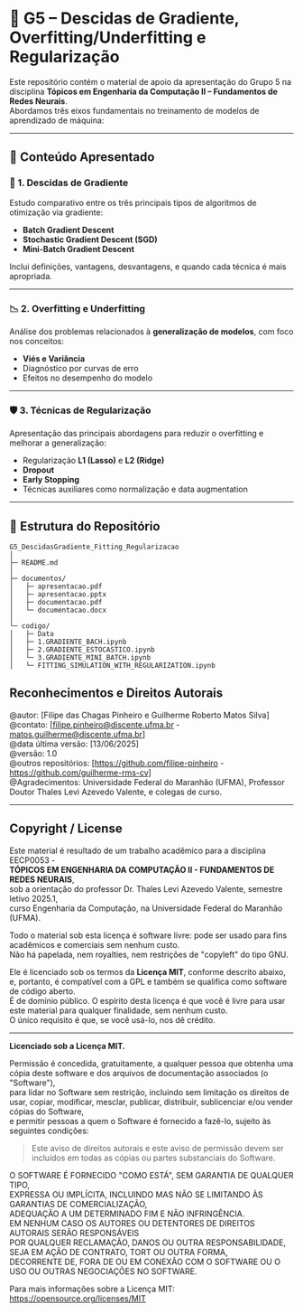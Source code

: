 # 🧠 G5 – Descidas de Gradiente, Overfitting/Underfitting e Regularização

Este repositório contém o material de apoio da apresentação do Grupo 5 na disciplina **Tópicos em Engenharia da Computação II – Fundamentos de Redes Neurais**.  
Abordamos três eixos fundamentais no treinamento de modelos de aprendizado de máquina:

---

## 📘 Conteúdo Apresentado

### 🔽 1. Descidas de Gradiente
Estudo comparativo entre os três principais tipos de algoritmos de otimização via gradiente:

- **Batch Gradient Descent**  
- **Stochastic Gradient Descent (SGD)**  
- **Mini-Batch Gradient Descent**

Inclui definições, vantagens, desvantagens, e quando cada técnica é mais apropriada.

---

### 📉 2. Overfitting e Underfitting
Análise dos problemas relacionados à **generalização de modelos**, com foco nos conceitos:

- **Viés e Variância**  
- Diagnóstico por curvas de erro  
- Efeitos no desempenho do modelo

---

### 🛡️ 3. Técnicas de Regularização
Apresentação das principais abordagens para reduzir o overfitting e melhorar a generalização:

- Regularização **L1 (Lasso)** e **L2 (Ridge)**
- **Dropout**
- **Early Stopping**
- Técnicas auxiliares como normalização e data augmentation

---

## 📂 Estrutura do Repositório

```plaintext
G5_DescidasGradiente_Fitting_Regularizacao
│
├─ README.md
│
├─ documentos/
│   ├─ apresentacao.pdf
│   ├─ apresentacao.pptx
│   ├─ documentacao.pdf
│   └─ documentacao.docx
│
└─ codigo/
│   ├─ Data
│   ├─ 1.GRADIENTE_BACH.ipynb
│   ├─ 2.GRADIENTE_ESTOCASTICO.ipynb
│   └─ 3.GRADIENTE_MINI_BATCH.ipynb
│   └─ FITTING_SIMULATION_WITH_REGULARIZATION.ipynb
```


## Reconhecimentos e Direitos Autorais

@autor: [Filipe das Chagas Pinheiro e Guilherme Roberto Matos Silva]  
@contato: [filipe.pinheiro@discente.ufma.br - matos.guilherme@discente.ufma.br]  
@data última versão: [13/06/2025]  
@versão: 1.0  
@outros repositórios: [https://github.com/filipe-pinheiro - https://github.com/guilherme-rms-cv]  
@Agradecimentos: Universidade Federal do Maranhão (UFMA), Professor Doutor Thales Levi Azevedo Valente, e colegas de curso.

---

## Copyright / License

Este material é resultado de um trabalho acadêmico para a disciplina EECP0053 -  
**TÓPICOS EM ENGENHARIA DA COMPUTAÇÃO II - FUNDAMENTOS DE REDES NEURAIS**,  
sob a orientação do professor Dr. Thales Levi Azevedo Valente, semestre letivo 2025.1,  
curso Engenharia da Computação, na Universidade Federal do Maranhão (UFMA).  

Todo o material sob esta licença é software livre: pode ser usado para fins acadêmicos e comerciais sem nenhum custo.  
Não há papelada, nem royalties, nem restrições de "copyleft" do tipo GNU.  

Ele é licenciado sob os termos da **Licença MIT**, conforme descrito abaixo, e, portanto, é compatível com a GPL e também se qualifica como software de código aberto.  
É de domínio público. O espírito desta licença é que você é livre para usar este material para qualquer finalidade, sem nenhum custo.  
O único requisito é que, se você usá-lo, nos dê crédito.

---

**Licenciado sob a Licença MIT.**

Permissão é concedida, gratuitamente, a qualquer pessoa que obtenha uma cópia deste software e dos arquivos de documentação associados (o "Software"),  
para lidar no Software sem restrição, incluindo sem limitação os direitos de usar, copiar, modificar, mesclar, publicar, distribuir, sublicenciar e/ou vender cópias do Software,  
e permitir pessoas a quem o Software é fornecido a fazê-lo, sujeito às seguintes condições:

> Este aviso de direitos autorais e este aviso de permissão devem ser incluídos em todas as cópias ou partes substanciais do Software.

O SOFTWARE É FORNECIDO "COMO ESTÁ", SEM GARANTIA DE QUALQUER TIPO,  
EXPRESSA OU IMPLÍCITA, INCLUINDO MAS NÃO SE LIMITANDO ÀS GARANTIAS DE COMERCIALIZAÇÃO,  
ADEQUAÇÃO A UM DETERMINADO FIM E NÃO INFRINGÊNCIA.  
EM NENHUM CASO OS AUTORES OU DETENTORES DE DIREITOS AUTORAIS SERÃO RESPONSÁVEIS  
POR QUALQUER RECLAMAÇÃO, DANOS OU OUTRA RESPONSABILIDADE,  
SEJA EM AÇÃO DE CONTRATO, TORT OU OUTRA FORMA,  
DECORRENTE DE, FORA DE OU EM CONEXÃO COM O SOFTWARE OU O USO OU OUTRAS NEGOCIAÇÕES NO SOFTWARE.

Para mais informações sobre a Licença MIT:  
https://opensource.org/licenses/MIT
